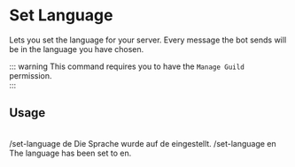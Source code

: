 # Set Language

Lets you set the language for your server. Every message the bot sends will be in the language you have chosen.<br />

::: warning
This command requires you to have the `Manage Guild` permission.<br />
:::

## Usage

<br />
<DiscordMessages>
	<DiscordMessage profile="user">
		/set-language de
	</DiscordMessage>
	<DiscordMessage profile="bot">
		Die Sprache wurde auf de eingestellt.
	</DiscordMessage>
	<DiscordMessage profile="user">
		/set-language en
	</DiscordMessage>
	<DiscordMessage profile="bot">
		The language has been set to en.
	</DiscordMessage>
</DiscordMessages>
